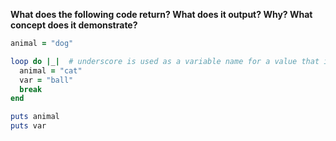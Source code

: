 **What does the following code return? What does it output? Why? What concept does it demonstrate?**

```ruby
animal = "dog"

loop do |_|  # underscore is used as a variable name for a value that is not used
  animal = "cat"
  var = "ball"
  break
end

puts animal
puts var
```



